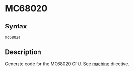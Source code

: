 # MC68020

## Syntax
```assembly
mc68020
```

## Description
Generate code for the MC68020 CPU.
See [machine](machine.md) directive.